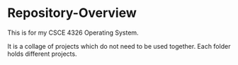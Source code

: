 # Repository-Overview

This is for my CSCE 4326 Operating System.

It is a collage of projects which do not need to be used together. Each folder holds different projects.
